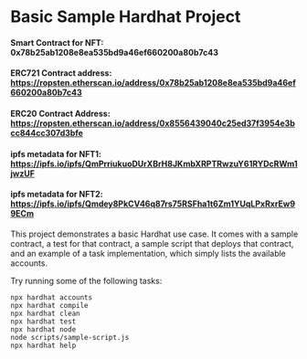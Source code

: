 # Basic Sample Hardhat Project
#### Smart Contract for NFT: 0x78b25ab1208e8ea535bd9a46ef660200a80b7c43
#### ERC721 Contract address: https://ropsten.etherscan.io/address/0x78b25ab1208e8ea535bd9a46ef660200a80b7c43

#### ERC20 Contract Address: https://ropsten.etherscan.io/address/0x8556439040c25ed37f3954e3bcc844cc307d3bfe

#### ipfs metadata for NFT1: https://ipfs.io/ipfs/QmPrriukuoDUrXBrH8JKmbXRPTRwzuY61RYDcRWm1jwzUF

#### ipfs metadata for NFT2: https://ipfs.io/ipfs/Qmdey8PkCV46q87rs75RSFha1t6Zm1YUqLPxRxrEw99ECm


This project demonstrates a basic Hardhat use case. It comes with a sample contract, a test for that contract, a sample script that deploys that contract, and an example of a task implementation, which simply lists the available accounts.

Try running some of the following tasks:

```shell
npx hardhat accounts
npx hardhat compile
npx hardhat clean
npx hardhat test
npx hardhat node
node scripts/sample-script.js
npx hardhat help
```
